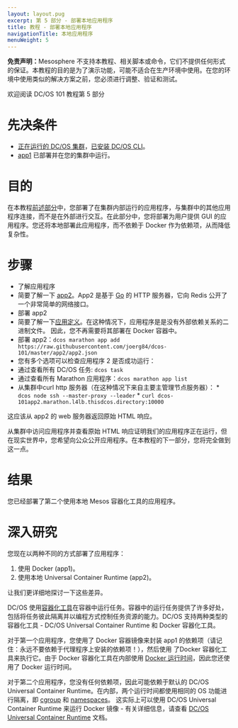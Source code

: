 ```yaml
---
layout: layout.pug
excerpt: 第 5 部分 - 部署本地应用程序
title: 教程 - 部署本地应用程序
navigationTitle: 本地应用程序
menuWeight: 5
---
```


<p class="message--warning"><strong>免责声明：</strong>Mesosphere 不支持本教程、相关脚本或命令，它们不提供任何形式的保证。本教程的目的是为了演示功能，可能不适合在生产环境中使用。在您的环境中使用类似的解决方案之前，您必须进行调整、验证和测试。</p>

欢迎阅读 DC/OS 101 教程第 5 部分


# 先决条件
* [正在运行的 DC/OS 集群](/dcos/cn/1.11/tutorials/dcos-101/cli/)，[已安装 DC/OS CLI](/dcos/cn/1.11/tutorials/dcos-101/cli/)。
* [app1](/dcos/cn/1.11/tutorials/dcos-101/app1/) 已部署并在您的集群中运行。


# 目的
在本教程[前述部分](/dcos/cn/1.11/tutorials/dcos-101/app1/)中，您部署了在集群内部运行的应用程序，与集群中的其他应用程序连接，而不是在外部进行交互。在此部分中，您将部署为用户提供 GUI 的应用程序。您还将本地部署此应用程序，而不依赖于 Docker 作为依赖项，从而降低复杂性。

# 步骤
 * 了解应用程序
 * 简要了解一下 [app2](https://github.com/joerg84/dcos-101/blob/master/app2/app2.go)。App2 是基于 [Go](https://golang.org/) 的 HTTP 服务器，它向 Redis 公开了一个非常简单的网络接口。
 * 部署 app2
 * 简要了解一下[应用定义](https://raw.githubusercontent.com/joerg84/dcos-101/master/app2/app2.json)。在这种情况下，应用程序是是没有外部依赖关系的二进制文件。
 因此，您不再需要将其部署在 Docker 容器中。
 * 部署 app2：`dcos marathon app add https://raw.githubusercontent.com/joerg84/dcos-101/master/app2/app2.json`
 * 您有多个选项可以检查应用程序 2 是否成功运行：
 * 通过查看所有 DC/OS 任务: `dcos task`
 * 通过查看所有 Marathon 应用程序：`dcos marathon app list`
 * 从集群中curl  http 服务器（在这种情况下来自主要主管理节点服务器）：
       * `dcos node ssh --master-proxy --leader`
       * `curl dcos-101app2.marathon.l4lb.thisdcos.directory:10000`

 这应该从 app2 的 web 服务器返回原始 HTML 响应。


从集群中访问应用程序并查看原始 HTML 响应证明我们的应用程序正在运行，但在现实世界中，您希望向公众公开应用程序。在本教程的下一部分，您将完全做到这一点。

# 结果
 您已经部署了第二个使用本地 Mesos 容器化工具的应用程序。

# 深入研究
您现在以两种不同的方式部署了应用程序：

1. 使用 Docker (app1)。
1. 使用本地 Universal Container Runtime (app2)。

让我们更详细地探讨一下这些差异。

DC/OS 使用[容器化工具](/dcos/cn/1.11/deploying-services/containerizers/)在容器中运行任务。容器中的运行任务提供了许多好处，包括将任务彼此隔离并以编程方式控制任务资源的能力。DC/OS 支持两种类型的容器化工具 - DC/OS Universal Container Runtime 和 Docker 容器化工具。

对于第一个应用程序，您使用了 Docker 容器镜像来封装 app1 的依赖项（请记住：永远不要依赖于代理程序上安装的依赖项！），然后使用 了Docker 容器化工具来执行它。由于 Docker 容器化工具在内部使用 [Docker 运行时间](https://docs.docker.com/engine/userguide/intro/)，因此您还使用了 Docker 运行时间。

对于第二个应用程序，您没有任何依赖项，因此可能依赖于默认的 DC/OS Universal Container Runtime。在内部，两个运行时间都使用相同的 OS 功能进行隔离，即 [cgroup](https://en.wikipedia.org/wiki/Cgroups) 和 [namespaces](https://en.wikipedia.org/wiki/Linux_namespaces)。
这实际上可以使用 DC/OS Universal Container Runtime 来运行 Docker 镜像 - 有关详细信息，请查看 [DC/OS Universal Container Runtime](/dcos/cn/1.11/deploying-services/containerizers/) 文档。
